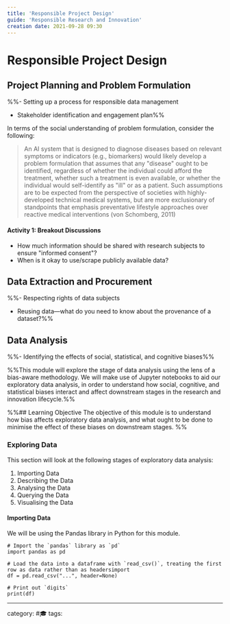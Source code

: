```yaml
---
title: 'Responsible Project Design'
guide: 'Responsible Research and Innovation'
creation date: 2021-09-28 09:30
---
```

# Responsible Project Design
## Project Planning and Problem Formulation
%%- Setting up a process for responsible data management
- Stakeholder identification and engagement plan%%

In terms of the social understanding of problem formulation, consider the following:

> An AI system that is designed to diagnose diseases based on relevant symptoms or indicators (e.g., biomarkers) would likely develop a problem formulation that assumes that any "disease" ought to be identified, regardless of whether the individual could afford the treatment, whether such a treatment is even available, or whether the individual would self-identify as "ill" or as a patient. Such assumptions are to be expected from the perspective of societies with highly-developed technical medical systems, but are more exclusionary of standpoints that emphasis preventative lifestyle approaches over reactive medical interventions (von Schomberg, 2011)

#### Activity 1: Breakout Discussions
- How much information should be shared with research subjects to ensure "informed consent"?
- When is it okay to use/scrape publicly available data?

## Data Extraction and Procurement
%%- Respecting rights of data subjects
- Reusing data—what do you need to know about the provenance of a dataset?%%

## Data Analysis
%%- Identifying the effects of social, statistical, and cognitive biases%%

%%This module will explore the stage of data analysis using the lens of a bias-aware methodology. We will make use of Jupyter notebooks to aid our exploratory data analysis, in order to understand how social, cognitive, and statistical biases interact and affect downstream stages in the research and innovation lifecycle.%%

%%## Learning Objective
The objective of this module is to understand how bias affects exploratory data analysis, and what ought to be done to minimise the effect of these biases on downstream stages. %%

### Exploring Data
This section will look at the following stages of exploratory data analysis:
1. Importing Data
2. Describing the Data
3. Analysing the Data
4. Querying the Data
5. Visualising the Data

#### Importing Data
We will be using the Pandas library in Python for this module.

```
# Import the `pandas` library as `pd`
import pandas as pd

# Load the data into a dataframe with `read_csv()`, treating the first row as data rather than as headersimport 
df = pd.read_csv("...", header=None)

# Print out `digits`
print(df)
```

* * *
category: #🎓
tags: 